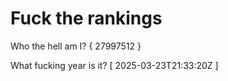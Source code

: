 # Fuck the rankings

Who the hell am I?
{ 27997512 }

What fucking year is it?
[ 2025-03-23T21:33:20Z ]
